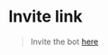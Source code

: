 # Invite link
> Invite the bot [here](https://discord.com/api/oauth2/authorize?client_id=942113947442626612&permissions=8&scope=bot)
